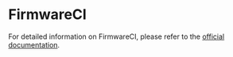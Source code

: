 # FirmwareCI

For detailed information on FirmwareCI, please refer to the [official documentation](https://docs.firmware-ci.com/).